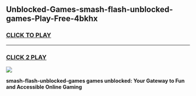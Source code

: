 
## Unblocked-Games-smash-flash-unblocked-games-Play-Free-4bkhx
<h3>
<a href="https://premium76.site?title=smash-flash-unblocked-games&ref=18A1">CLICK TO PLAY</a></h3>
<hr>

<h3>
<a href="https://premium76.site?title=smash-flash-unblocked-games&ref=18A1">CLICK 2 PLAY</a>
  
</h3>

<a href="https://premium76.site?title=smash-flash-unblocked-games&ref=18A1"><img src="https://clearcache.store/games.png"></a>


**smash-flash-unblocked-games games unblocked: Your Gateway to Fun and Accessible Online Gaming**
